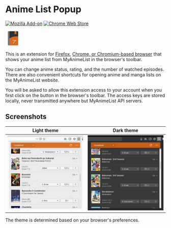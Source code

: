 # Anime List Popup

[![Mozilla Add-on](https://img.shields.io/amo/v/anime-list-popup?label=Firefox%20add-on&style=for-the-badge)](https://addons.mozilla.org/en-US/firefox/addon/anime-list-popup/) [![Chrome Web Store](https://img.shields.io/chrome-web-store/v/glabhkacodgkcgnbccfkjhlkolcidkdo?style=for-the-badge)](https://chrome.google.com/webstore/detail/anime-list-popup/glabhkacodgkcgnbccfkjhlkolcidkdo)

![](assets/image-48.png) 

This is an extension for [Firefox](https://addons.mozilla.org/en-US/firefox/addon/anime-list-popup/), [Chrome, or Chromium-based browser](https://chrome.google.com/webstore/detail/anime-list-popup/glabhkacodgkcgnbccfkjhlkolcidkdo) that shows your anime list from MyAnimeList in the browser's toolbar. 

You can change anime status, rating, and the number of watched episodes. There are also convenient shortcuts for opening anime and manga lists on the MyAnimeList website.

You will be asked to allow this extension access to your account when you first click on the button in the browser's toolbar. The access keys are stored locally, never transmitted anywhere but MyAnimeList API servers.


## Screenshots

| Light theme                           | Dark theme                          |
|---------------------------------------|-------------------------------------|
| ![Light theme](screenshots/light.png) | ![Dark theme](screenshots/dark.png) |

The theme is determined based on your browser's preferences.

